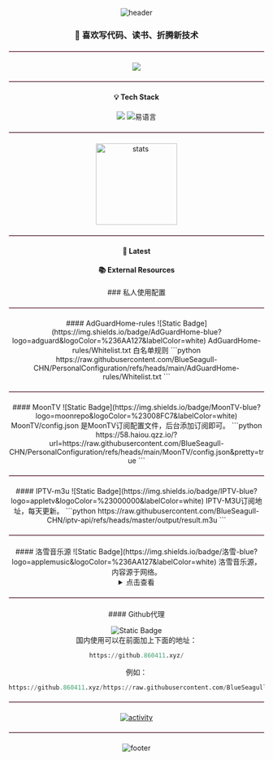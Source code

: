 <div align="center">

<!-- capsulate-header-start -->
<p>
  <img src="https://capsule-render.vercel.app/api?type=waving&height=200&section=header&fontSize=40&fontAlignY=35&text=%F0%9F%91%8B%20Hi%2C%20I%27m%20BlueSeagull&desc=Welcome%20to%20my%20GitHub&descAlignY=55&color=0:D4F1F4,33:AED9E0,66:B9E4C9,100:FAD2CF" alt="header"/>
</p>
<!-- capsulate-header-end -->

<!-- intro-start -->
<h3>
  🚀 喜欢写代码、读书、折腾新技术
</h3>
<!-- intro-end -->

<hr style="border: 1px solid #F8C8DC; margin: 20px 0;">

<!-- 联系方式 -->
<p>
  <a href="mailto:blueseagull@860411.xyz">
    <img src="https://img.shields.io/badge/📧%20Email-blueseagull@860411.xyz-D14836?style=flat-square&logo=gmail&logoColor=white"/>
  </a>
  <!-- 如需更多社交图标，把下面注释打开并替换链接 -->
  <!--
  <a href="https://twitter.com/YOUR_TWITTER" target="_blank">
    <img src="https://img.shields.io/badge/Twitter-1DA1F2?style=flat-square&logo=twitter&logoColor=white"/>
  </a>
  -->
</p>

<hr style="border: 1px solid #F8C8DC; margin: 20px 0;">

<!-- 技能标签 -->
<h4>💡 Tech Stack</h4>
<p>
  <img src="https://img.shields.io/badge/Python-3776AB?style=flat-square&logo=python&logoColor=white"/>
  <img src="https://img.shields.io/badge/易语言-0090ff?style=flat-square&logo=data:image/svg+xml;base64,PHN2ZyB4bWxucz0iaHR0cDovL3d3dy53My5vcmcvMjAwMC9zdmciIHdpZHRoPSIyNCIgaGVpZ2h0PSI2NCIgdmlld0JveD0iMCAwIDI0IDI0Ij48cGF0aCBmaWxsPSIjZmZmIiBkPSJNMiAyaDIwdjIwSDJWMmptMiAyaDE2djE2SDR2LTE2em0zIDN2MTBoMTBWN0g3em0yIDZoNlY5SDl2NHoiLz48L3N2Zz4=&logoColor=white" alt="易语言"/>
</p>

<hr style="border: 1px solid #F8C8DC; margin: 20px 0;">

<!-- GitHub 统计 -->
<!-- github-stats-start -->
<p>
  <img height="160" src="https://github-readme-stats-bay.vercel.app/api?username=BlueSeagull-CHN&hide_title=true&hide_border=true&show_icons=true&include_all_commits=true&line_height=21&bg_color=0,D4F1F4,AED9E0,B9E4C9,FAD2CF&theme=graywhite" alt="stats"/>
</p>
<!-- github-stats-end -->

<hr style="border: 1px solid #F8C8DC; margin: 20px 0;">

<!-- 最新博客 / 项目 -->
<h4>📌 Latest</h4>

<!-- external-start -->
<h4>📚 External Resources</h4>
### 私人使用配置
<hr style="border: 1px solid #F8C8DC; margin: 20px 0;">
#### AdGuardHome-rules
![Static Badge](https://img.shields.io/badge/AdGuardHome-blue?logo=adguard&logoColor=%236AA127&labelColor=white)  
AdGuardHome-rules/Whitelist.txt 白名单规则
```python
https://raw.githubusercontent.com/BlueSeagull-CHN/PersonalConfiguration/refs/heads/main/AdGuardHome-rules/Whitelist.txt
```
<hr style="border: 1px solid #F8C8DC; margin: 20px 0;">
#### MoonTV
![Static Badge](https://img.shields.io/badge/MoonTV-blue?logo=moonrepo&logoColor=%23008FC7&labelColor=white)  
MoonTV/config.json 是MoonTV订阅配置文件，后台添加订阅即可。
```python
https://58.haiou.qzz.io/?url=https://raw.githubusercontent.com/BlueSeagull-CHN/PersonalConfiguration/refs/heads/main/MoonTV/config.json&pretty=true
```
<hr style="border: 1px solid #F8C8DC; margin: 20px 0;">
#### IPTV-m3u
![Static Badge](https://img.shields.io/badge/IPTV-blue?logo=appletv&logoColor=%23000000&labelColor=white)  
IPTV-M3U订阅地址，每天更新。
```python
https://raw.githubusercontent.com/BlueSeagull-CHN/iptv-api/refs/heads/master/output/result.m3u
```
<hr style="border: 1px solid #F8C8DC; margin: 20px 0;">
#### 洛雪音乐源
![Static Badge](https://img.shields.io/badge/洛雪-blue?logo=applemusic&logoColor=%236AA127&labelColor=white)  
洛雪音乐源，内容源于网络。
<details>
  <summary>点击查看</summary>
  
### SixYin
  
```python
https://raw.githubusercontent.com/BlueSeagull-CHN/lx-music-source/main/sixyin/latest.js
```
### Huibq

```python
https://raw.githubusercontent.com/BlueSeagull-CHN/lx-music-source/main/huibq/latest.js
```
### Flower

```python
https://raw.githubusercontent.com/BlueSeagull-CHN/lx-music-source/main/flower/latest.js
```
### LX

```python
https://raw.githubusercontent.com/BlueSeagull-CHN/lx-music-source/main/lx/latest.js
```
### ikun

```python
https://raw.githubusercontent.com/BlueSeagull-CHN/lx-music-source/main/ikun/latest.js
```
### Grass

```python
https://raw.githubusercontent.com/BlueSeagull-CHN/lx-music-source/main/grass/latest.js
```
</details>

<hr style="border: 1px solid #F8C8DC; margin: 20px 0;">
#### Github代理

![Static Badge](https://img.shields.io/badge/Github-blue?logo=github&logoColor=blue&labelColor=white)  
国内使用可以在前面加上下面的地址：
```python
https://github.860411.xyz/
```

例如：
```python
https://github.860411.xyz/https://raw.githubusercontent.com/BlueSeagull-CHN/PersonalConfiguration/refs/heads/main/AdGuardHome-rules/Whitelist.txt
```
<!-- external-end -->
<hr style="border: 1px solid #F8C8DC; margin: 20px 0;">
<!-- activity-start -->
<p>
  <a href="https://github.com/BlueSeagull-CHN?tab=repositories" target="_blank">
    <img src="https://github-readme-activity-graph.vercel.app/graph?username=BlueSeagull-CHN&bg_color=ffffff&color=708090&line=4c8bf5&point=ff6b6b&area=true&area_color=f0f8ff" alt="activity"/>
  </a>
</p>
<!-- activity-end -->

</div>

<hr style="border: 1px solid #F8C8DC; margin: 20px 0;">

<div align="center">

<!-- capsulate-footer-start -->
<p>
  <img src="https://capsule-render.vercel.app/api?type=waving&height=100&section=footer&color=0:D4F1F4,33:AED9E0,66:B9E4C9,100:FAD2CF" alt="footer"/>
</p>
<!-- capsulate-footer-end -->

</div>
